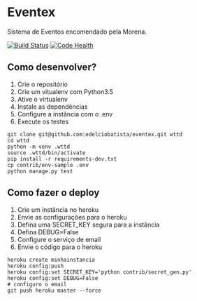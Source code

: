 # Eventex

Sistema de Eventos encomendado pela Morena.

[![Build Status](https://travis-ci.org/EdelcioBatista/eventex.svg?branch=master)](https://travis-ci.org/EdelcioBatista/eventex)
[![Code Health](https://landscape.io/github/EdelcioBatista/eventex/master/landscape.svg?style=flat)](https://landscape.io/github/EdelcioBatista/eventex/master)


## Como desenvolver?

1. Crie o repositório
2. Crie um vitualenv com Python3.5
3. Ative o virtualenv
4. Instale as dependências
5. Configure a instância com o .env
6. Execute os testes

```console
git clone git@github.com:edelciobatista/eventex.git wttd
cd wttd
python -m venv .wttd
source .wttd/bin/activate
pip install -r requirements-dev.txt
cp contrib/env-sample .env
python manage.py test
```

## Como fazer o deploy

1. Crie um instância no heroku
2. Envie as configurações para o heroku
3. Defina uma SECRET_KEY segura para a instância
4. Defina DEBUG=False
5. Configure o serviço de email
6. Envie o código para o heroku

```console
heroku create minhainstancia
heroku config:push
heroku config:set SECRET_KEY='python contrib/secret_gen.py'
heroku config:set DEBUG=False
# configuro o email
git push heroku master --force

